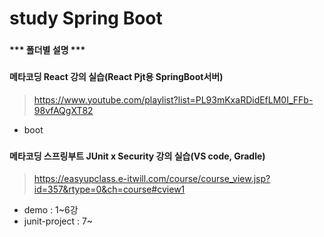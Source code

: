 # study Spring Boot
###
#### *** 폴더별 설명 ***
###
#### 메타코딩 React 강의 실습(React Pjt용 SpringBoot서버)
> https://www.youtube.com/playlist?list=PL93mKxaRDidEfLM0I_FFb-98vfAQgXT82
+ boot
###
#### 메타코딩 스프링부트 JUnit x Security 강의 실습(VS code, Gradle)
> https://easyupclass.e-itwill.com/course/course_view.jsp?id=357&rtype=0&ch=course#cview1
+ demo : 1~6강 
+ junit-project : 7~ 
